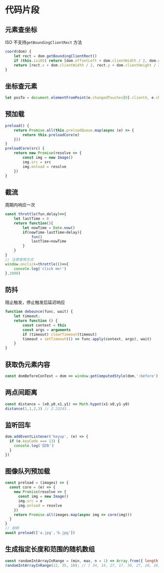 # 代码片段

## 元素查坐标
ISO 不支持`getBoundingClientRect` 方法
```javascript
coord(dom) {
    let rect = dom.getBoundingClientRect()
    if (this.isiOS) return [dom.offsetLeft + dom.clientWidth / 2, dom.offsetTop + dom.clientHeight / 2]
    return [rect.x + dom.clientWidth / 2, rect.y + dom.clientHeight / 2]
}
```

## 坐标查元素
```javascript
let posTo = document.elementFromPoint(e.changedTouches[0].clientX, e.changedTouches[0].clientY).getAttribute('data-pos')
```

## 预加载
```javascript
preload() {
    return Promise.all(this.preloadQueue.map(async (e) => {
        return this.preloadCore(e)
    }))
}
preloadCore(src) {
    return new Promise(resolve => {
        const img = new Image()
        img.src = src
        img.onload = resolve
    })
}
```

## 截流
周期内响应一次

```javascript
const throttle(fun,delay)=>{
    let lastTime = 0
    return function(){
        let nowTime = Date.now()
        if(nowTime-lastTime>delay){
            fun()
            lastTime=nowTime
        }
    }
}
// 注意使用方式
window.onclick=throttle(()=>{
    console.log('click me!')
},1000)
```

## 防抖
阻止触发，停止触发后延迟响应
```javascript
function debounce(func, wait) {
    let timeout;
    return function () {
        const context = this
        const args = arguments
        if (timeout) clearTimeout(timeout)
        timeout = setTimeout(() => func.apply(context, args), wait)
    }
}
```

## 获取伪元素内容

```JavaScript
const domBeforeConText = dom => window.getComputedStyle(dom,':before')
```

## 两点间距离
```JavaScript
const distance = (x0,y0,x1,y1) => Math.hypot(x1-x0,y1-y0)
distance(1,1,2,3) // 2.23243..
```

## 监听回车
```JavaScript
dom.addEventListener('keyup', (e) => {
  if (e.keyCode === 13) {
    console.log('回车')
  }
})
```

## 图像队列预加载
```JavaScript
const preload = (images) => {
  const core = (e) => {
    new Promise(resolve => {
      const img = new Image()
      img.src = e
      img.onload = resolve
    })
    return Promise.all(images.map(async img => core(img)))
  }
}
// 用例
await preload(['a.jpg','b.jpg'])
```

## 生成指定长度和范围的随机数组
```JavaScript
const randomIntArrayInRange = (min, max, n = 1) => Array.from({ length: n }, () => Math.floor(Math.random() * (max - min + 1)) + min);
randomIntArrayInRange(12, 35, 10); // [ 34, 14, 27, 17, 30, 27, 20, 26, 21, 14 ]
```
